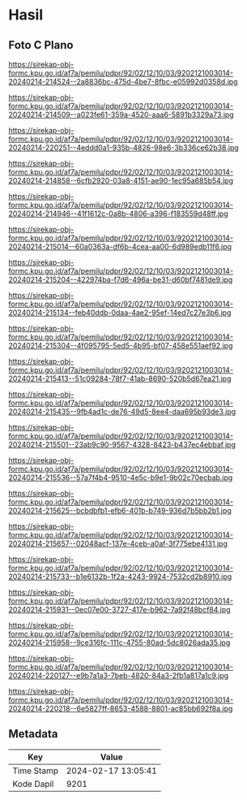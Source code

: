 # Hasil

## Foto C Plano

https://sirekap-obj-formc.kpu.go.id/af7a/pemilu/pdpr/92/02/12/10/03/9202121003014-20240214-214524--2a8836bc-475d-4be7-8fbc-e05992d0358d.jpg

https://sirekap-obj-formc.kpu.go.id/af7a/pemilu/pdpr/92/02/12/10/03/9202121003014-20240214-214509--a023fe61-359a-4520-aaa6-5891b3329a73.jpg

https://sirekap-obj-formc.kpu.go.id/af7a/pemilu/pdpr/92/02/12/10/03/9202121003014-20240214-220251--4eddd0a1-935b-4826-98e6-3b336ce62b38.jpg

https://sirekap-obj-formc.kpu.go.id/af7a/pemilu/pdpr/92/02/12/10/03/9202121003014-20240214-214858--6cfb2920-03a8-4151-ae90-1ec95a685b54.jpg

https://sirekap-obj-formc.kpu.go.id/af7a/pemilu/pdpr/92/02/12/10/03/9202121003014-20240214-214946--41f1612c-0a8b-4806-a396-f183559d48ff.jpg

https://sirekap-obj-formc.kpu.go.id/af7a/pemilu/pdpr/92/02/12/10/03/9202121003014-20240214-215014--60a0363a-df6b-4cea-aa00-6d989edb11f6.jpg

https://sirekap-obj-formc.kpu.go.id/af7a/pemilu/pdpr/92/02/12/10/03/9202121003014-20240214-215204--422974ba-f7d6-496a-be31-d60bf7481de9.jpg

https://sirekap-obj-formc.kpu.go.id/af7a/pemilu/pdpr/92/02/12/10/03/9202121003014-20240214-215134--feb40ddb-0daa-4ae2-95ef-14ed7c27e3b6.jpg

https://sirekap-obj-formc.kpu.go.id/af7a/pemilu/pdpr/92/02/12/10/03/9202121003014-20240214-215304--4f095795-5ed5-4b95-bf07-458e551aef92.jpg

https://sirekap-obj-formc.kpu.go.id/af7a/pemilu/pdpr/92/02/12/10/03/9202121003014-20240214-215413--51c09284-78f7-41ab-8690-520b5d67ea21.jpg

https://sirekap-obj-formc.kpu.go.id/af7a/pemilu/pdpr/92/02/12/10/03/9202121003014-20240214-215435--9fb4ad1c-de76-49d5-8ee4-daa695b93de3.jpg

https://sirekap-obj-formc.kpu.go.id/af7a/pemilu/pdpr/92/02/12/10/03/9202121003014-20240214-215501--23ab9c90-9567-4328-8423-b437ec4ebbaf.jpg

https://sirekap-obj-formc.kpu.go.id/af7a/pemilu/pdpr/92/02/12/10/03/9202121003014-20240214-215536--57a7f4b4-9510-4e5c-b9e1-9b02c70ecbab.jpg

https://sirekap-obj-formc.kpu.go.id/af7a/pemilu/pdpr/92/02/12/10/03/9202121003014-20240214-215625--bcbdbfb1-efb6-401b-b749-936d7b5bb2b1.jpg

https://sirekap-obj-formc.kpu.go.id/af7a/pemilu/pdpr/92/02/12/10/03/9202121003014-20240214-215657--02048acf-137e-4ceb-a0af-3f775ebe4131.jpg

https://sirekap-obj-formc.kpu.go.id/af7a/pemilu/pdpr/92/02/12/10/03/9202121003014-20240214-215733--b1e6132b-1f2a-4243-9924-7532cd2b8910.jpg

https://sirekap-obj-formc.kpu.go.id/af7a/pemilu/pdpr/92/02/12/10/03/9202121003014-20240214-215931--0ec07e00-3727-417e-b962-7a92f48bcf84.jpg

https://sirekap-obj-formc.kpu.go.id/af7a/pemilu/pdpr/92/02/12/10/03/9202121003014-20240214-215958--9ce316fc-111c-4755-80ad-5dc8026ada35.jpg

https://sirekap-obj-formc.kpu.go.id/af7a/pemilu/pdpr/92/02/12/10/03/9202121003014-20240214-220127--e9b7a1a3-7beb-4820-84a3-2fb1a817a1c9.jpg

https://sirekap-obj-formc.kpu.go.id/af7a/pemilu/pdpr/92/02/12/10/03/9202121003014-20240214-220218--6e5827ff-8653-4588-8801-ac85bb692f8a.jpg


## Metadata

| Key        | Value               |
| ---------- | ------------------- |
| Time Stamp | 2024-02-17 13:05:41 |
| Kode Dapil | 9201                |



